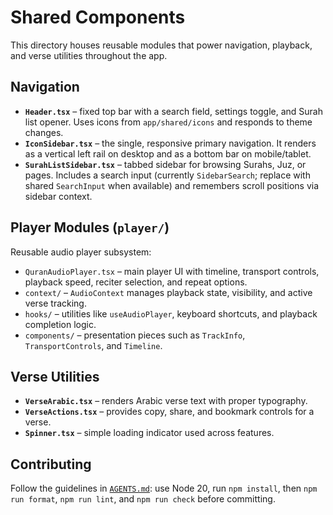 # Shared Components

This directory houses reusable modules that power navigation, playback, and verse utilities throughout the app.

## Navigation

- **`Header.tsx`** – fixed top bar with a search field, settings toggle, and Surah list opener. Uses icons from `app/shared/icons` and responds to theme changes.
- **`IconSidebar.tsx`** – the single, responsive primary navigation. It renders as a vertical left rail on desktop and as a bottom bar on mobile/tablet.
- **`SurahListSidebar.tsx`** – tabbed sidebar for browsing Surahs, Juz, or pages. Includes a search input (currently `SidebarSearch`; replace with shared `SearchInput` when available) and remembers scroll positions via sidebar context.

## Player Modules (`player/`)

Reusable audio player subsystem:

- `QuranAudioPlayer.tsx` – main player UI with timeline, transport controls, playback speed, reciter selection, and repeat options.
- `context/` – `AudioContext` manages playback state, visibility, and active verse tracking.
- `hooks/` – utilities like `useAudioPlayer`, keyboard shortcuts, and playback completion logic.
- `components/` – presentation pieces such as `TrackInfo`, `TransportControls`, and `Timeline`.

## Verse Utilities

- **`VerseArabic.tsx`** – renders Arabic verse text with proper typography.
- **`VerseActions.tsx`** – provides copy, share, and bookmark controls for a verse.
- **`Spinner.tsx`** – simple loading indicator used across features.

## Contributing

Follow the guidelines in [`AGENTS.md`](../../AGENTS.md): use Node 20, run `npm install`, then `npm run format`, `npm run lint`, and `npm run check` before committing.
